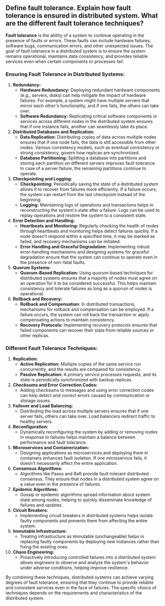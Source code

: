 ## Define fault tolerance. Explain how fault tolerance is ensured in distributed system. What are the different fault tolerance techniques?
**Fault tolerance** is the ability of a system to continue operating in the presence of faults or errors. These faults can include hardware failures, software bugs, communication errors, and other unexpected issues. The goal of fault tolerance in a distributed system is to ensure the system remains operational, maintains data consistency, and provides reliable services even when certain components or processes fail.

### Ensuring Fault Tolerance in Distributed Systems:
1. **Redundancy:**
    - **Hardware Redundancy:** Deploying redundant hardware components (e.g., servers, disks) can help mitigate the impact of hardware failures. For example, a system might have multiple servers that mirror each other's functionality, and if one fails, the others can take over.
    - **Software Redundancy:** Replicating critical software components or services across different nodes in the distributed system ensures that if one instance fails, another can seamlessly take its place.
2. **Distributed Databases and Replication:**
    - **Data Replication:** Distributing copies of data across multiple nodes ensures that if one node fails, the data is still accessible from other nodes. Various consistency models, such as eventual consistency or strong consistency, govern how replicas are synchronized.
    - **Database Partitioning:** Splitting a database into partitions and storing each partition on different servers improves fault tolerance. In case of a server failure, the remaining partitions continue to operate.
3. **Checkpointing and Logging:**
    - **Checkpointing:** Periodically saving the state of a distributed system allows it to recover from failures more efficiently. If a failure occurs, the system can restart from the last checkpoint instead of the beginning.
    - **Logging:** Maintaining logs of operations and transactions helps in reconstructing the system's state after a failure. Logs can be used to replay operations and restore the system to a consistent state.
4. **Error Detection and Handling:**
    - **Heartbeats and Monitoring:** Regularly checking the health of nodes through heartbeats and monitoring helps detect failures quickly. If a node doesn't respond within a specified time, it may be marked as failed, and recovery mechanisms can be initiated.
    - **Error Handling and Graceful Degradation:** Implementing robust error-handling mechanisms and designing systems for graceful degradation ensure that the system can continue to operate even in the presence of non-fatal faults.
5. **Quorum Systems:**
    - **Quorum-Based Replication:** Using quorum-based techniques for distributed systems ensures that a majority of nodes must agree on an operation for it to be considered successful. This helps maintain consistency and tolerate failures as long as a quorum of nodes is operational.
6. **Rollback and Recovery:**
    - **Rollback and Compensation:** In distributed transactions, mechanisms for rollback and compensation can be employed. If a failure occurs, the system can roll back the transaction or apply compensating actions to maintain consistency.
    - **Recovery Protocols:** Implementing recovery protocols ensures that failed components can recover their state from reliable sources or other replicas.

### Different Fault Tolerance Techniques:
1. **Replication:**
    - **Active Replication:** Multiple copies of the same service run concurrently, and the results are compared for consistency.
    - **Passive Replication:** A primary service processes requests, and its state is periodically synchronized with backup replicas.
2. **Checksums and Error Correction Codes:**
    - Adding checksums to messages and using error correction codes can help detect and correct errors caused by communication or storage issues.
3. **Failover and Load Balancing:**
    - Distributing the load across multiple servers ensures that if one server fails, others can take over. Load balancers redirect traffic to healthy servers.
4. **Reconfiguration:**
    - Dynamically reconfiguring the system by adding or removing nodes in response to failures helps maintain a balance between performance and fault tolerance.
5. **Microservices and Containerization:**
    - Designing applications as microservices and deploying them in containers enhances fault isolation. If one microservice fails, it doesn't necessarily affect the entire application.
6. **Consensus Algorithms:**
    - Algorithms like Paxos and Raft provide fault-tolerant distributed consensus. They ensure that nodes in a distributed system agree on a value even in the presence of failures.
7. **Epidemic Algorithms:**
    - Gossip or epidemic algorithms spread information about system state among nodes, helping to quickly disseminate knowledge of failures and updates.
8. **Circuit Breakers:**
    - Implementing circuit breakers in distributed systems helps isolate faulty components and prevents them from affecting the entire system.
9. **Immutable Infrastructure:**
    - Treating infrastructure as immutable (unchangeable) helps in replacing faulty components by deploying new instances rather than fixing the existing ones.
10. **Chaos Engineering:**
    - Proactively introducing controlled failures into a distributed system allows engineers to observe and analyze the system's behavior under adverse conditions, helping improve resilience.

By combining these techniques, distributed systems can achieve varying degrees of fault tolerance, ensuring that they continue to provide reliable and consistent services even in the face of failures. The specific choice of techniques depends on the requirements and characteristics of the distributed system.

